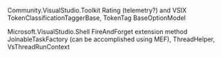 Community.VisualStudio.Toolkit
Rating (telemetry?) and VSIX
TokenClassificationTaggerBase, TokenTag
BaseOptionModel

Microsoft.VisualStudio.Shell
FireAndForget extension method
JoinableTaskFactory (can be accomplished using MEF), ThreadHelper, VsThreadRunContext
